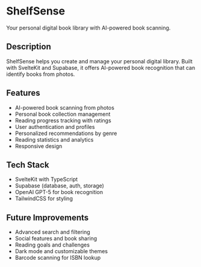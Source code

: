# ShelfSense

Your personal digital book library with AI-powered book scanning.

## Description

ShelfSense helps you create and manage your personal digital library. Built with SvelteKit and Supabase, it offers AI-powered book recognition that can identify books from photos.

## Features

- AI-powered book scanning from photos
- Personal book collection management
- Reading progress tracking with ratings
- User authentication and profiles
- Personalized recommendations by genre
- Reading statistics and analytics
- Responsive design

## Tech Stack

- SvelteKit with TypeScript
- Supabase (database, auth, storage)
- OpenAI GPT-5 for book recognition
- TailwindCSS for styling

## Future Improvements

- Advanced search and filtering
- Social features and book sharing
- Reading goals and challenges
- Dark mode and customizable themes
- Barcode scanning for ISBN lookup
